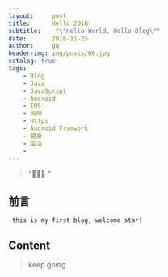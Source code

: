 ```yaml
---
layout:     post
title:      Hello 2018
subtitle:    "\"Hello World, Hello Blog\""
date:       2018-11-25
author:     gq
header-img: img/posts/06.jpg
catalog: true
tags:
    - Blog
    - Java
    - JavaScript
    - Android
    - IOS
    - 网络
    - Https
    - Android Framwork
    - 健身
    - 生活
    - 
---
```


> “🙉🙉🙉 ”


## 前言
```
 this is my first blog, welcome star!
```
## Content
>keep going


